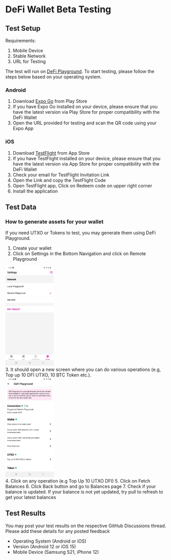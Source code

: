 # DeFi Wallet Beta Testing

## Test Setup
Requirements:

1. Mobile Device 
2. Stable Network
3. URL for Testing 

The test will run on [DeFi Playground](https://github.com/DeFiCh/wallet#testing). To start testing, please follow the steps below based on your operating system.

### Android
1. Download [Expo Go](https://play.google.com/store/apps/details?id=host.exp.exponent&hl=en&gl=US) from Play Store
2. If you have Expo Go installed on your device, please ensure that you have the latest version via Play Store for proper compatibility with the DeFi Wallet
3. Open the URL provided for testing and scan the QR code using your Expo App

### iOS
1. Download [TestFlight](https://apps.apple.com/us/app/testflight/id899247664) from App Store
2. If you have TestFlight installed on your device, please ensure that you have the latest version via App Store for proper compatibility with the DeFi Wallet
3. Check your email for TestFlight Invitation Link
4. Open the Link and copy the TestFlight Code
5. Open TestFlight app, Click on Redeem code on upper right corner
6. Install the application

## Test Data

### How to generate assets for your wallet
If you need UTXO or Tokens to test, you may generate them using DeFi Playground.

1. Create your wallet
2. Click on Settings in the Bottom Navigation and click on Remote Playground
<div>
<img alt="settings" width="30%" src="/.github/images/beta_testing/settings.jpg" />
</div>
3. It should open a new screen where you can do various operations (e.g, Top up 10 DFI UTXO, 10 BTC Token etc.).
<div>
<img alt="playground" width="30%" src="/.github/images/beta_testing/playground.jpg" />
</div>
4. Click on any operation (e.g Top Up 10 UTXO DFI) 
5. Click on Fetch Balances
6. Click Back button and go to Balances page
7. Check if your balance is updated. If your balance is not yet updated, try pull to refresh to get your latest balances

## Test Results
You may post your test results on the respective GitHub Discussions thread. Please add these details for any posted feedback

- Operating System (Android or iOS) 
- Version (Android 12 or iOS 15)
- Mobile Device (Samsung S21, iPhone 12)






